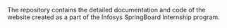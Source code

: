 The repository contains the detailed documentation and code of the website created as a part of the Infosys SpringBoard Internship program.
